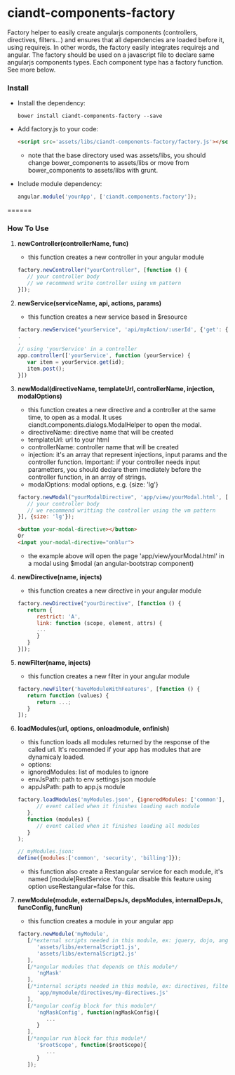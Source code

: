 # ciandt-components-factory
Factory helper to easily create angularjs components (controllers, directives, filters...) and ensures that all dependencies are loaded before it, using requirejs. In other words, the factory easily integrates requirejs and angular. The factory should be used on a javascript file to declare same angularjs components types. Each component type has a factory function. See more below.

### Install

* Install the dependency:

   ```shell
   bower install ciandt-components-factory --save
   ```
* Add factory.js to your code:

   ```html
   <script src='assets/libs/ciandt-components-factory/factory.js'></script>
   ```
   - note that the base directory used was assets/libs, you should change bower_components to assets/libs or move from bower_components to assets/libs with grunt.
* Include module dependency:

   ```javascript
   angular.module('yourApp', ['ciandt.components.factory']);
   ```
======

### How To Use

1. **newController(controllerName, func)**
   - this function creates a new controller in your angular module
   ```javascript
   factory.newController("yourController", [function () {
      // your controller body
	  // we recommend write controller using vm pattern
   }]);
   ```

2. **newService(serviceName, api, actions, params)**
   - this function creates a new service based in $resource
   ```javascript
   factory.newService("yourService", 'api/myAction/:userId', {'get': {method: 'GET'}}, {itemId:'@id'});
   .
   .
   // using 'yourService' in a controller
   app.controller(['yourService', function (yourService) {
      var item = yourService.get(id);
	  item.post();
   }])
   ```

3. **newModal(directiveName, templateUrl, controllerName, injection, modalOptions)**
   * this function creates a new directive and a controller at the same time, to open as a modal. It uses ciandt.components.dialogs.ModalHelper to open the modal.
   - directiveName: directive name that will be created
   - templateUrl: url to your html
   - controllerName: controller name that will be created
   - injection: it's an array that represent injections, input params and the controller function. Important: if your controller needs input parametters, you should declare them imediately before the controller function, in an array of strings.
   - modalOptions: modal options, e.g. {size: 'lg'}
   ```javascript
   factory.newModal("yourModalDirective", 'app/view/yourModal.html', ['myService', ['param1', 'param2'], function (myService, param1, param2) {
      // your controller body
	  // we recommend writting the controller using the vm pattern
   }], {size: 'lg'});
   ```
   ```html
   <button your-modal-directive></button>
   Or
   <input your-modal-directive="onblur">
   ```
   - the example above will open the page 'app/view/yourModal.html' in a modal using $modal (an angular-bootstrap component)

4. **newDirective(name, injects)**
   - this function creates a new directive in your angular module
   ```javascript
   factory.newDirective("yourDirective", [function () {
      return {
         restrict: 'A',
         link: function (scope, element, attrs) {
		 ...
         }
      }
   }]);
   ```

5. **newFilter(name, injects)**
   - this function creates a new filter in your angular module
   ```javascript
   factory.newFilter('haveModuleWithFeatures', [function () {
      return function (values) {
         return ...;
      }
   ]);
   ```

6. **loadModules(url, options, onloadmodule, onfinish)**
   * this function loads all modules returned by the response of the called url. It's recomended if your app has modules that are dynamicaly loaded.
   * options:
   - ignoredModules: list of modules to ignore
   - envJsPath: path to env settings json module
   - appJsPath: path to app.js module
   ```javascript
   factory.loadModules('myModules.json', {ignoredModules: ['common'], envJsPath: 'app/{module}/env.js', appJsPath: 'app/{module}/app.js'}, function (module, moduleEnvSettings) {
         // event called when it finishes loading each module
      },
      function (modules) {
         // event called when it finishes loading all modules
      }
   );
   
   // myModules.json:
   define({modules:['common', 'security', 'billing']});
   ```
   - this function also create a Restangular service for each module, it's named [module]RestService. You can disable this feature using option useRestangular=false for this.

7. **newModule(module, externalDepsJs, depsModules, internalDepsJs, funcConfig, funcRun)**
   - this function creates a module in your angular app
   ```javascript
   factory.newModule('myModule',
      [/*external scripts needed in this module, ex: jquery, dojo, angular-ngMask, etc...*/
         'assets/libs/externalScript1.js',
		 'assets/libs/externalScript2.js'
      ],
      [/*angular modules that depends on this module*/
         'ngMask'
      ],
      [/*internal scripts needed in this module, ex: directives, filters, controllers, etc...*/
         'app/mymodule/directives/my-directives.js'
      ],
      [/*angular config block for this module*/
         'ngMaskConfig', function(ngMaskConfig){
            ...
         }
      ],
      [/*angular run block for this module*/
         '$rootScope', function($rootScope){
            ...
         }
      ]);
   ```